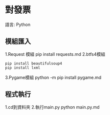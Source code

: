 # 對發票
語言: Python

## 模組匯入
1.Request 模組 pip install requests.md
2.btfs4模組
```
pip install beautifulsoup4
pip install lxml
```
3.Pygame模組 python -m pip install pygame.md
## 程式執行
1.cd到資料夾
2.執行main.py python main.py.md
